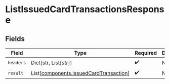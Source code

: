 # ListIssuedCardTransactionsResponse


## Fields

| Field                                                                                      | Type                                                                                       | Required                                                                                   | Description                                                                                |
| ------------------------------------------------------------------------------------------ | ------------------------------------------------------------------------------------------ | ------------------------------------------------------------------------------------------ | ------------------------------------------------------------------------------------------ |
| `headers`                                                                                  | Dict[str, List[*str*]]                                                                     | :heavy_check_mark:                                                                         | N/A                                                                                        |
| `result`                                                                                   | List[[components.IssuedCardTransaction](../../models/components/issuedcardtransaction.md)] | :heavy_check_mark:                                                                         | N/A                                                                                        |
